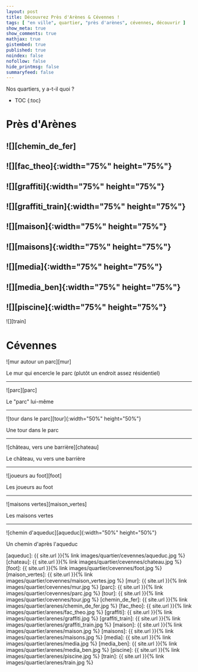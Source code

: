 ```yaml
---
layout: post
title: Découvrez Près d'Arènes & Cévennes !
tags: [ "en ville", quartier, "près d'arènes", cévennes, découvrir ]
show_meta: true
show_comments: true
mathjax: true
gistembed: true
published: true
noindex: false
nofollow: false
hide_printmsg: false
summaryfeed: false
---
```


Nos quartiers, y a-t-il quoi ?

* TOC
{:toc}

# Près d'Arènes

![][chemin_de_fer]
---
![][fac_theo]{:width="75%" height="75%"}
---
![][graffiti]{:width="75%" height="75%"}
---
![][graffiti_train]{:width="75%" height="75%"}
---
![][maison]{:width="75%" height="75%"}
---
![][maisons]{:width="75%" height="75%"}
---
![][media]{:width="75%" height="75%"}
---
![][media_ben]{:width="75%" height="75%"}
---
![][piscine]{:width="75%" height="75%"}
---
![][train]

# Cévennes

![mur autour un parc][mur]

Le mur qui encercle le parc (plutôt un endroit assez résidentiel)

---

![parc][parc]

Le "parc" lui-même

---

![tour dans le parc][tour]{:width="50%" height="50%"}

Une tour dans le parc

---

![château, vers une barrière][chateau]

Le château, vu vers une barrière

---

![joueurs au foot][foot]

Les joueurs au foot

---

![maisons vertes][maison_vertes]

Les maisons vertes

---

![chemin d'aqueduc][aqueduc]{:width="50%" height="50%"}

Un chemin d'après l'aqueduc

<!-- Images -->
[aqueduc]: {{ site.url }}{% link images/quartier/cevennes/aqueduc.jpg %}
[chateau]: {{ site.url }}{% link images/quartier/cevennes/chateau.jpg %}
[foot]: {{ site.url }}{% link images/quartier/cevennes/foot.jpg %}
[maison_vertes]: {{ site.url }}{% link images/quartier/cevennes/maison_vertes.jpg %}
[mur]: {{ site.url }}{% link images/quartier/cevennes/mur.jpg %}
[parc]: {{ site.url }}{% link images/quartier/cevennes/parc.jpg %}
[tour]: {{ site.url }}{% link images/quartier/cevennes/tour.jpg %}
[chemin_de_fer]: {{ site.url }}{% link images/quartier/arenes/chemin_de_fer.jpg %}
[fac_theo]: {{ site.url }}{% link images/quartier/arenes/fac_theo.jpg %}
[graffiti]: {{ site.url }}{% link images/quartier/arenes/graffiti.jpg %}
[graffiti_train]: {{ site.url }}{% link images/quartier/arenes/graffiti_train.jpg %}
[maison]: {{ site.url }}{% link images/quartier/arenes/maison.jpg %}
[maisons]: {{ site.url }}{% link images/quartier/arenes/maisons.jpg %}
[media]: {{ site.url }}{% link images/quartier/arenes/media.jpg %}
[media_ben]: {{ site.url }}{% link images/quartier/arenes/media_ben.jpg %}
[piscine]: {{ site.url }}{% link images/quartier/arenes/piscine.jpg %}
[train]: {{ site.url }}{% link images/quartier/arenes/train.jpg %}


<!---
vim: spell spelllang=fr
-->
